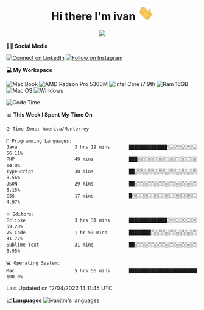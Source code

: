 <h1 align="center">Hi there I'm ivan <img src="https://raw.githubusercontent.com/ABSphreak/ABSphreak/master/gifs/Hi.gif" width="40px" /></h1>
<div align="center">
<img src="http://github-readme-streak-stats.herokuapp.com?user=ivanjtm&hide_border=true&background=00000000&border=FFFFFF00&sideNums=A8A8A8&sideLabels=A8A8A8&currStreakNum=FFC93C&dates=A8A8A8)](https://git.io/streak-stats"/>
</div>

**👦🏻 Social Media**

[![Connect on LinkedIn](https://img.shields.io/badge/LinkedIn-%230077B5.svg?&style=flat-square&logo=linkedin&logoColor=white)](https://www.linkedin.com/in/ivanjtm)
[![Follow on Instagram](https://img.shields.io/badge/Instagram-E4405F?style=flat-square&logo=instagram&logoColor=white)](https://www.instagram.com/ivanjtm)

**💻 My Workspace**

![Mac Book](https://img.shields.io/badge/Apple-MacBook_Pro_2019-999999?style=flat-square&logo=apple&logoColor=white)
![AMD Radeon Pro 5300M](https://img.shields.io/badge/AMD-Radeon_Pro_5300M-ED1C24?style=flat-square&logo=amd&logoColor=white)
![Intel Core i7 9th](https://img.shields.io/badge/Intel-Core_i7_9th-0071C5?style=flat-square&logo=intel&logoColor=white)
![Ram 16GB](https://img.shields.io/badge/RAM-16GB-230071C5?style=flat-square&logoColor=white)
![Mac OS](https://img.shields.io/badge/Mac%20OS-000000?style=flat-square&logo=apple&logoColor=white)
![Windows](https://img.shields.io/badge/Windows-0078D6?style=flat-square&logo=windows&logoColor=white)


<!--START_SECTION:waka-->
![Code Time](http://img.shields.io/badge/Code%20Time-654%20hrs%2051%20mins-blue)

📊 **This Week I Spent My Time On** 

```text
⌚︎ Time Zone: America/Monterrey

💬 Programming Languages: 
Java                     3 hrs 19 mins       ██████████████░░░░░░░░░░░   56.11% 
PHP                      49 mins             ███░░░░░░░░░░░░░░░░░░░░░░   14.0% 
TypeScript               30 mins             ██░░░░░░░░░░░░░░░░░░░░░░░   8.56% 
JSON                     29 mins             ██░░░░░░░░░░░░░░░░░░░░░░░   8.15% 
CSS                      17 mins             █░░░░░░░░░░░░░░░░░░░░░░░░   4.97%

🔥 Editors: 
Eclipse                  3 hrs 31 mins       ██████████████░░░░░░░░░░░   59.28% 
VS Code                  1 hr 53 mins        ████████░░░░░░░░░░░░░░░░░   31.77% 
Sublime Text             31 mins             ██░░░░░░░░░░░░░░░░░░░░░░░   8.95%

💻 Operating System: 
Mac                      5 hrs 56 mins       █████████████████████████   100.0%

```


 Last Updated on 12/04/2022 14:11:45 UTC
<!--END_SECTION:waka-->
**📈 Languages**
 ![ivanjtm's languages](https://wakatime.com/share/@ivanjtm/a32f83c6-d0c9-49a4-a5ae-d0440b950377.svg)
